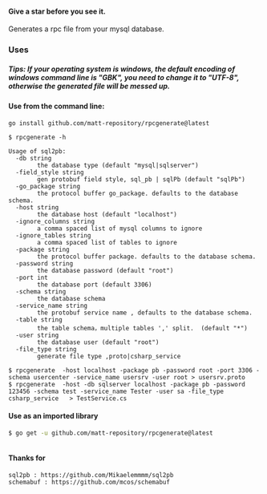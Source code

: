 #### Give a star before you see it.

Generates a rpc file from your mysql database.

### Uses

##### Tips:  If your operating system is windows, the default encoding of windows command line is "GBK", you need to change it to "UTF-8", otherwise the generated file will be messed up. 



#### Use from the command line:

`go install github.com/matt-repository/rpcgenerate@latest`

```
$ rpcgenerate -h

Usage of sql2pb:
  -db string
        the database type (default "mysql|sqlserver")
  -field_style string
        gen protobuf field style, sql_pb | sqlPb (default "sqlPb")
  -go_package string
        the protocol buffer go_package. defaults to the database schema.
  -host string
        the database host (default "localhost")
  -ignore_columns string
        a comma spaced list of mysql columns to ignore
  -ignore_tables string
        a comma spaced list of tables to ignore
  -package string
        the protocol buffer package. defaults to the database schema.
  -password string
        the database password (default "root")
  -port int
        the database port (default 3306)
  -schema string
        the database schema
  -service_name string
        the protobuf service name , defaults to the database schema.
  -table string
        the table schema，multiple tables ',' split.  (default "*")
  -user string
        the database user (default "root")
  -file_type string 
        generate file type ,proto|csharp_service

```

```
$ rpcgenerate  -host localhost -package pb -password root -port 3306 -schema usercenter -service_name usersrv -user root > usersrv.proto
$ rpcgenerate  -host -db sqlserver localhost -package pb -password 123456 -schema test -service_name Tester -user sa -file_type csharp_service   > TestService.cs

```



#### Use as an imported library

```sh
$ go get -u github.com/matt-repository/rpcgenerate@latest
```

```go

```

#### Thanks for 
    sql2pb : https://github.com/Mikaelemmmm/sql2pb
    schemabuf : https://github.com/mcos/schemabuf
